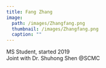 ```yaml
---
title: Fang Zhang
image: 
  path: /images/Zhangfang.png
  thumbnail: /images/Zhangfang.png
  caption: ""
---
```

MS Student, started 2019  
Joint with Dr. Shuhong Shen @SCMC  